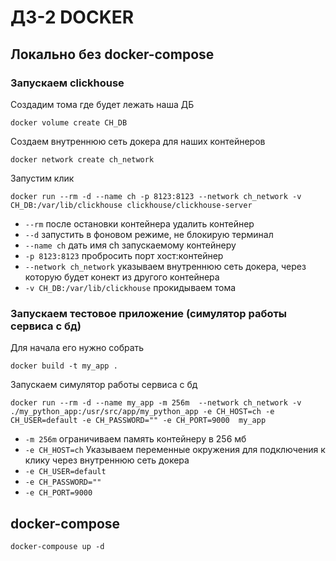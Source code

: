 # ДЗ-2 DOCKER

## Локально без docker-compose 
### Запускаем clickhouse
Создадим тома где будет лежать наша ДБ
```command
docker volume create CH_DB
```

Создаем внутреннюю сеть докера для наших контейнеров
```command
docker network create ch_network
```

Запустим клик
```command
docker run --rm -d --name ch -p 8123:8123 --network ch_network -v CH_DB:/var/lib/clickhouse clickhouse/clickhouse-server
```

- `--rm` после остановки контейнера удалить контейнер
- `--d` запустить в фоновом режиме, не блокирую терминал
- `--name ch` дать имя ch запускаемому контейнеру  
- `-p 8123:8123` пробросить порт хост:контейнер
- `--network ch_network` указываем внутреннюю сеть докера, через которую будет конект из другого контейнера
- `-v CH_DB:/var/lib/clickhouse` прокидываем тома
 
### Запускаем тестовое приложение (симулятор работы сервиса с бд)
Для начала его нужно собрать
```command
docker build -t my_app .
```

Запускаем симулятор работы сервиса с бд
```command
docker run --rm -d --name my_app -m 256m  --network ch_network -v ./my_python_app:/usr/src/app/my_python_app -e CH_HOST=ch -e CH_USER=default -e CH_PASSWORD="" -e CH_PORT=9000  my_app
```

- `-m 256m` ограничиваем память контейнеру в 256 мб
- `-e CH_HOST=ch` Указываем переменные окружения для подключения к клику через внутреннюю сеть докера
- `-e CH_USER=default`
- `-e CH_PASSWORD=""`
- `-e CH_PORT=9000`

## docker-compose
```command
docker-compouse up -d
```
